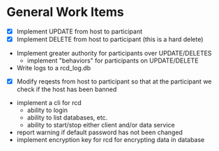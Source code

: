 # General Work Items
- [X] Implement UPDATE from host to participant
- [X] Implement DELETE from host to participant (this is a hard delete)
- Implement greater authority for participants over UPDATE/DELETES
    - implement "behaviors" for participants on UPDATE/DELETE
- Write logs to a rcd_log.db 
- [X] Modify reqests from host to participant so that at the participant we check if the host has been banned
- implement a cli for rcd
    - ability to login
    - ability to list databases, etc.
    - ability to start/stop either client and/or data service
- report warning if default password has not been changed
- implement encryption key for rcd for encrypting data in database